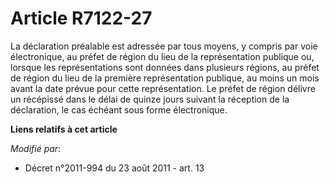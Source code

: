 # Article R7122-27

La déclaration préalable est adressée par tous moyens, y compris par voie électronique, au préfet de région du lieu de la
représentation publique ou, lorsque les représentations sont données dans plusieurs régions, au préfet de région du lieu de
la première représentation publique, au moins un mois avant la date prévue pour cette représentation. Le préfet de région
délivre un récépissé dans le délai de quinze jours suivant la réception de la déclaration, le cas échéant sous forme
électronique.

**Liens relatifs à cet article**

_Modifié par_:

  - Décret n°2011-994 du 23 août 2011 - art. 13
